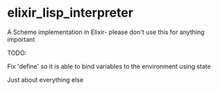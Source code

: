 # elixir_lisp_interpreter
A Scheme implementation in Elixir- please don't use this for anything important

TODO: 

Fix 'define' so it is able to bind variables to the environment using state

Just about everything else